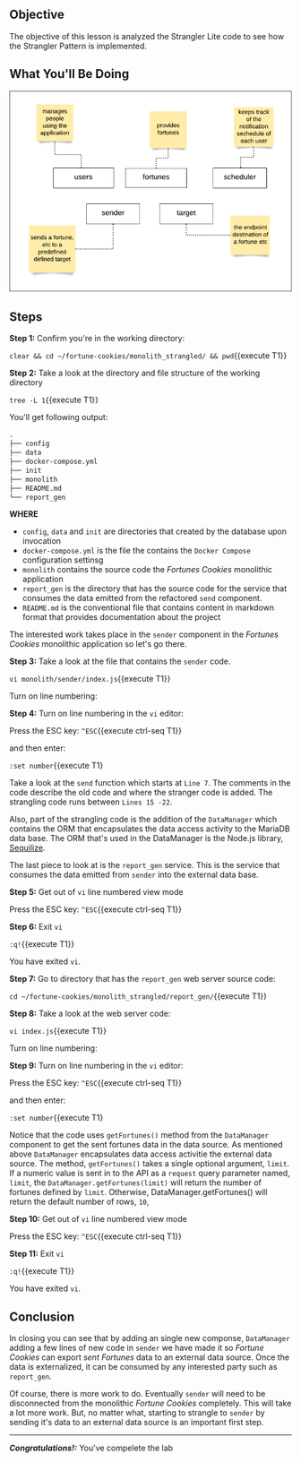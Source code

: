 ## Objective
The objective of this lesson is analyzed the Strangler Lite code to see how the Strangler Pattern is implemented.

## What You'll Be Doing

![Fortune Cookies Components](mstran-007/assets/basic-architecture-components.png)

## Steps

**Step 1:** Confirm you're in the working directory:

`clear && cd ~/fortune-cookies/monolith_strangled/ && pwd`{{execute T1}}

**Step 2:** Take a look at the directory and file structure of the working directory

`tree -L 1`{{execute T1}}

You'll get following output:

```
.
├── config
├── data
├── docker-compose.yml
├── init
├── monolith
├── README.md
└── report_gen

```

**WHERE**

* `config`, `data` and `init` are directories that created by the database upon invocation
* `docker-compose.yml` is the file the contains the `Docker Compose` configuration settinsg
* `monolith` contains the source code the *Fortunes Cookies* monolithic application
* `report_gen` is the directory that has the source code for the service that consumes the data emitted from the refactored `send` component.
* `README.md` is the conventional file that contains content in markdown format that provides documentation about the project

The interested work takes place in the `sender` component in the *Fortunes Cookies* monolithic application so let's go there.

**Step 3:** Take a look at the file that contains the `sender` code. 

`vi monolith/sender/index.js`{{execute T1}}

Turn on line numbering:

**Step 4:** Turn on line numbering in the `vi` editor:

Press the ESC key: `^ESC`{{execute ctrl-seq T1}}

and then enter:

`:set number`{{execute T1}

Take a look at the `send` function which starts at `Line 7`. The comments in the code describe the old code and where the stranger code is added. The strangling code runs between `Lines 15 -22`.

Also, part of the strangling code is the addition of the `DataManager` which contains the ORM that encapsulates the data access activity to the MariaDB data base. The ORM that's used in the DataManager is the Node.js library, [Sequilize](https://www.npmjs.com/package/sequelize).

The last piece to look at is the `report_gen` service. This is the service that consumes the data emitted from `sender` into the external data base.

**Step 5:** Get out of `vi` line numbered view mode

Press the ESC key: `^ESC`{{execute ctrl-seq T1}}

**Step 6:** Exit `vi`

`:q!`{{execute T1}}

You have exited `vi`.

**Step 7:** Go to directory that has the `report_gen` web server source code:

`cd ~/fortune-cookies/monolith_strangled/report_gen/`{{execute T1}}

**Step 8:** Take a look at the web server code:

`vi index.js`{{execute T1}}

Turn on line numbering:

**Step 9:** Turn on line numbering in the `vi` editor:

Press the ESC key: `^ESC`{{execute ctrl-seq T1}}

and then enter:

`:set number`{{execute T1}

Notice that the code uses `getFortunes()` method from the `DataManager` component to get the sent fortunes data in the data source. As mentioned above `DataManager` encapsulates data access activitie the external data source. The method, `getFortunes()` takes a single optional argument, `limit`. If a numeric value is sent in to the API as a `request` query parameter named, `limit`, the `DataManager.getFortunes(limit)` will return the number of fortunes defined by `limit`. Otherwise, DataManager.getFortunes() will return the default number of rows, `10`,

**Step 10:** Get out of `vi` line numbered view mode

Press the ESC key: `^ESC`{{execute ctrl-seq T1}}

**Step 11:** Exit `vi`

`:q!`{{execute T1}}

You have exited `vi`.

## Conclusion 

In closing you can see that by adding an single new componse, `DataManager` adding a few lines of new code in `sender` we have made it so *Fortune Cookies* can export *sent Fortunes* data to an external data source. Once the data is externalized, it can be consumed by any interested party such as `report_gen`.

Of course, there is more work to do. Eventually `sender` will need to be disconnected from the monolithic *Fortune Cookies* completely. This will take a lot more work. But, no matter what, starting to strangle to `sender` by sending it's data to an external data source is an important first step.

---

***Congratulations!:*** You've compelete the lab 